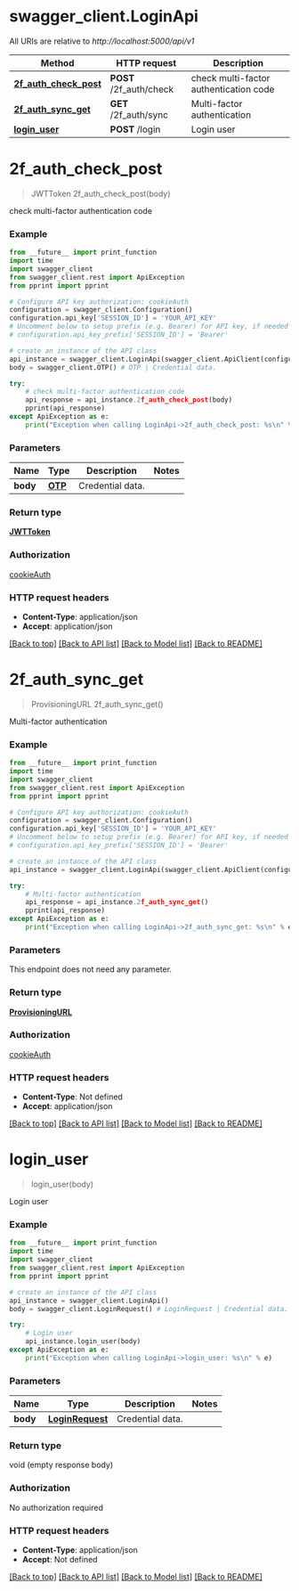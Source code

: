 # swagger_client.LoginApi

All URIs are relative to *http://localhost:5000/api/v1*

Method | HTTP request | Description
------------- | ------------- | -------------
[**2f_auth_check_post**](LoginApi.md#2f_auth_check_post) | **POST** /2f_auth/check | check multi-factor authentication code
[**2f_auth_sync_get**](LoginApi.md#2f_auth_sync_get) | **GET** /2f_auth/sync | Multi-factor authentication
[**login_user**](LoginApi.md#login_user) | **POST** /login | Login user

# **2f_auth_check_post**
> JWTToken 2f_auth_check_post(body)

check multi-factor authentication code

### Example
```python
from __future__ import print_function
import time
import swagger_client
from swagger_client.rest import ApiException
from pprint import pprint

# Configure API key authorization: cookieAuth
configuration = swagger_client.Configuration()
configuration.api_key['SESSION_ID'] = 'YOUR_API_KEY'
# Uncomment below to setup prefix (e.g. Bearer) for API key, if needed
# configuration.api_key_prefix['SESSION_ID'] = 'Bearer'

# create an instance of the API class
api_instance = swagger_client.LoginApi(swagger_client.ApiClient(configuration))
body = swagger_client.OTP() # OTP | Credential data.

try:
    # check multi-factor authentication code
    api_response = api_instance.2f_auth_check_post(body)
    pprint(api_response)
except ApiException as e:
    print("Exception when calling LoginApi->2f_auth_check_post: %s\n" % e)
```

### Parameters

Name | Type | Description  | Notes
------------- | ------------- | ------------- | -------------
 **body** | [**OTP**](OTP.md)| Credential data. | 

### Return type

[**JWTToken**](JWTToken.md)

### Authorization

[cookieAuth](../README.md#cookieAuth)

### HTTP request headers

 - **Content-Type**: application/json
 - **Accept**: application/json

[[Back to top]](#) [[Back to API list]](../README.md#documentation-for-api-endpoints) [[Back to Model list]](../README.md#documentation-for-models) [[Back to README]](../README.md)

# **2f_auth_sync_get**
> ProvisioningURL 2f_auth_sync_get()

Multi-factor authentication

### Example
```python
from __future__ import print_function
import time
import swagger_client
from swagger_client.rest import ApiException
from pprint import pprint

# Configure API key authorization: cookieAuth
configuration = swagger_client.Configuration()
configuration.api_key['SESSION_ID'] = 'YOUR_API_KEY'
# Uncomment below to setup prefix (e.g. Bearer) for API key, if needed
# configuration.api_key_prefix['SESSION_ID'] = 'Bearer'

# create an instance of the API class
api_instance = swagger_client.LoginApi(swagger_client.ApiClient(configuration))

try:
    # Multi-factor authentication
    api_response = api_instance.2f_auth_sync_get()
    pprint(api_response)
except ApiException as e:
    print("Exception when calling LoginApi->2f_auth_sync_get: %s\n" % e)
```

### Parameters
This endpoint does not need any parameter.

### Return type

[**ProvisioningURL**](ProvisioningURL.md)

### Authorization

[cookieAuth](../README.md#cookieAuth)

### HTTP request headers

 - **Content-Type**: Not defined
 - **Accept**: application/json

[[Back to top]](#) [[Back to API list]](../README.md#documentation-for-api-endpoints) [[Back to Model list]](../README.md#documentation-for-models) [[Back to README]](../README.md)

# **login_user**
> login_user(body)

Login user

### Example
```python
from __future__ import print_function
import time
import swagger_client
from swagger_client.rest import ApiException
from pprint import pprint

# create an instance of the API class
api_instance = swagger_client.LoginApi()
body = swagger_client.LoginRequest() # LoginRequest | Credential data.

try:
    # Login user
    api_instance.login_user(body)
except ApiException as e:
    print("Exception when calling LoginApi->login_user: %s\n" % e)
```

### Parameters

Name | Type | Description  | Notes
------------- | ------------- | ------------- | -------------
 **body** | [**LoginRequest**](LoginRequest.md)| Credential data. | 

### Return type

void (empty response body)

### Authorization

No authorization required

### HTTP request headers

 - **Content-Type**: application/json
 - **Accept**: Not defined

[[Back to top]](#) [[Back to API list]](../README.md#documentation-for-api-endpoints) [[Back to Model list]](../README.md#documentation-for-models) [[Back to README]](../README.md)

